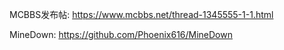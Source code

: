 MCBBS发布帖: https://www.mcbbs.net/thread-1345555-1-1.html

MineDown: https://github.com/Phoenix616/MineDown
